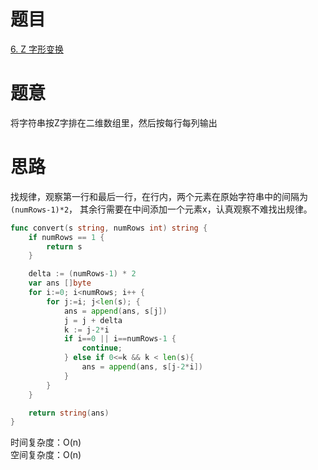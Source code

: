 # 题目
[6. Z 字形变换](https://leetcode-cn.com/problems/zigzag-conversion/)


# 题意
将字符串按Z字排在二维数组里，然后按每行每列输出


# 思路
找规律，观察第一行和最后一行，在行内，两个元素在原始字符串中的间隔为`(numRows-1)*2`， 其余行需要在中间添加一个元素x，认真观察不难找出规律。


```go
func convert(s string, numRows int) string {
    if numRows == 1 {
        return s 
    }

    delta := (numRows-1) * 2
    var ans []byte 
    for i:=0; i<numRows; i++ {
        for j:=i; j<len(s); {
            ans = append(ans, s[j])
            j = j + delta 
            k := j-2*i
            if i==0 || i==numRows-1 {
                continue;
            } else if 0<=k && k < len(s){
                ans = append(ans, s[j-2*i])
            }
        }
    }

    return string(ans)
}
```

时间复杂度：O(n)  
空间复杂度：O(n)  